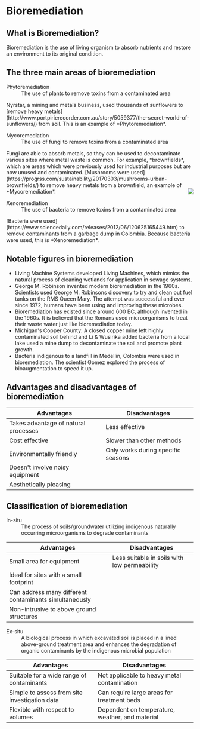 # Bioremediation
## What is Bioremediation?
Bioremediation is the use of living organism to absorb nutrients and restore an environment to its original condition.

## The three main areas of bioremediation
<dl>
<dt>Phytoremediation</dt>
<dd>The use of plants to remove toxins from a contaminated area</dd>
</dl>
Nyrstar, a mining and metals business, used thousands of sunflowers to [remove heavy metals](http://www.portpirierecorder.com.au/story/5059377/the-secret-world-of-sunflowers/) from soil. This is an example of *Phytoremediation*.

<dl>
<dt>Mycoremediation</dt>
<dd>The use of fungi to remove toxins from a contaminated area</dd>
</dl>
Fungi are able to absorb metals, so they can be used to decontaminate various sites where metal waste is common. For example, *brownfields*, which are areas which were previously used for industrial purposes but are now unused and contaminated. [Mushrooms were used](https://progrss.com/sustainability/20170303/mushrooms-urban-brownfields/) to remove heavy metals from a brownfield, an example of *Mycoremediation*.

<img style="float: right;" src="http://www.livemint.com/r/LiveMint/WebArchive/BP/Photos/2015-07-21/Processed/Mint/Web/w_g_Science_Bioremediation.jpg">

<dl>
<dt>Xenoremediation</dt>
<dd>The use of bacteria to remove toxins from a contaminated area</dd>
</dl>
[Bacteria were used](https://www.sciencedaily.com/releases/2012/06/120625165449.htm) to remove contaminants from a garbage dump in Colombia. Because bacteria were used, this is *Xenoremediation*.

## Notable figures in bioremediation
* Living Machine Systems developed Living Machines, which mimics the natural process of cleaning wetlands for application in sewage systems.
* George M. Robinson invented modern bioremediation in the 1960s.
Scientists used George M. Robinsons discovery to try and clean out fuel tanks on the RMS Queen Mary. The attempt was successful and ever since 1972, humans have been using and improving these microbes.
* Bioremediation has existed since around 600 BC, although invented in the 1960s. It is believed that the Romans used microorganisms to treat their waste water just like bioremediation today.
* Michigan's Copper County: A closed copper mine left highly contaminated soil behind and Li & Wusirika added bacteria from a local lake used a mine dump to decontaminate the soil and promote plant growth.
* Bacteria indigenous to a landfill in Medellin, Colombia were used in bioremediation. The scientist Gomez explored the process of bioaugmentation to speed it up.

## Advantages and disadvantages of bioremediation

| Advantages                           | Disadvantages                      |
|--------------------------------------|------------------------------------|
| Takes advantage of natural processes | Less effective                     |
| Cost effective                       | Slower than other methods          |
| Environmentally friendly             | Only works during specific seasons |
| Doesn't involve noisy equipment      |                                    |
| Aesthetically pleasing               |                                    |

## Classification of bioremediation
<dl>
<dt>In-situ</dt>
<dd>The process of soils/groundwater utilizing indigenous naturally occurring microorganisms to degrade contaminants</dd>
</dl>

| Advantages                                             | Disadvantages                                |
|--------------------------------------------------------|----------------------------------------------|
| Small area for equipment                               | Less suitable in soils with low permeability |
| Ideal for sites with a small footprint                 |                                              |
| Can address many different contaminants simultaneously |                                              |
| Non-intrusive to above ground structures               |                                              |

<dl>
<dt>Ex-situ</dt>
<dd>A biological process in which excavated soil is placed in a lined above-ground treatment area and enhances the degradation of organic contaminants by the indigenous microbial population</dd>
</dl>

| Advantages                                    | Disadvantages                                   |
|-----------------------------------------------|-------------------------------------------------|
| Suitable for a wide range of contaminants     | Not applicable to heavy metal contamination     |
| Simple to assess from site investigation data | Can require large areas for treatment beds      |
| Flexible with respect to volumes              | Dependent on temperature, weather, and material |

